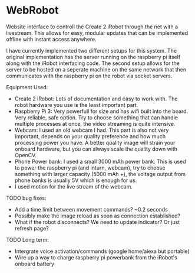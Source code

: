 # WebRobot

Website interface to controll the Create 2 iRobot through the net with a livestream. This allows for easy, modular updates that can be implemented offline with instant access anywhere.

I have currently implemented two different setups for this system. The original implementation has the server running on the raspberry pi itself along with the iRobot interfacing code. The second setup allows for the server to be hosted on a seperate machine on the same network that then communicates with the raspberry pi on the robot via socket servers.

Equipment Used:
 - Create 2 iRobot:  Lots of documentation and easy to work with. The robot hardware you use is the least important part.
 - Raspberry Pi 3: Very powerfull for size and has wifi built into the board. Very reliable, safe option. Try to choose something that can    handle multiple processes at once, the video streaming is quite intensive. 
 - Webcam: I used an old webcam I had. This part is also not very important, depends on your quality preference and how much processing      power you have. A better quality image will strain your onboard hardware, but you can always scale the quality down with OpenCV.
 - Phone Power bank: I used a small 3000 mAh power bank. This is used to power the raspberry pi (and inturn, webcam), try to choose          something with larger capacity (5000 mAh +), the voltage output from phone banks is usually 5V which is enough for us. 
 - I used motion for the live stream of the webcam.

TODO bug fixes: 
 -  Add a time limit between movement commands? ~0.2 seconds
 -  Possibly make the image reload as soon as connection established?
 -  What if the robot disconnects? We need to update indicator? Or just refresh page?
 
 TODO Long term:
  - Intergrate voice activation/commands (google home/alexa but portable)
  - Wire up a way to charge raspberry pi powerbank from the iRobot's onboard battery
